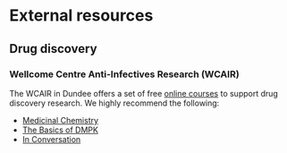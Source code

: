 # External resources

## Drug discovery

### Wellcome Centre Anti-Infectives Research (WCAIR)

The WCAIR in Dundee offers a set of free [online courses](https://wcair.dundee.ac.uk/training/training-resources/) to support drug discovery research. We highly recommend the following:

* [Medicinal Chemistry](https://wcair.dundee.ac.uk/training/training-resources/medchem/)
* [The Basics of DMPK](https://wcair.dundee.ac.uk/training/training-resources/basicsofdmpk/)
* [In Conversation](https://wcair.dundee.ac.uk/training/training-resources/in-conversation-with/)

